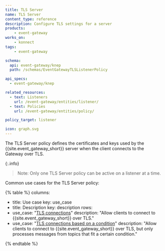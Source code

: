 ```yaml
---
title: TLS Server
name: TLS Server
content_type: reference
description: Configure TLS settings for a server
products:
    - event-gateway
works_on:
    - konnect
tags:
    - event-gateway

schema:
  api: event-gateway/knep
  path: /schemas/EventGatewayTLSListenerPolicy

api_specs:
  - event-gateway/knep

related_resources:
  - text: Listeners
    url: /event-gateway/entities/listener/
  - text: Policies
    url: /event-gateway/entities/policy/

policy_target: listener

icon: graph.svg
---
```


The TLS Server policy defines the certificates and keys used by the {{site.event_gateway_short}} server when the client connects to the Gateway over TLS.

{:.info}
> Note: Only one TLS Server policy can be active on a listener at a time.

Common use cases for the TLS Server policy:

<!--vale off-->
{% table %}
columns:
  - title: Use case
    key: use_case
  - title: Description
    key: description
rows:
  - use_case: "[TLS connections](/event-gateway/policies/tls-server/examples/tls-connection/)"
    description: "Allow clients to connect to {{site.event_gateway_short}} over TLS."
  - use_case: "[TLS connections based on a condition](/event-gateway/policies/tls-server/examples/conditions/)"
    description: "Allow clients to connect to {{site.event_gateway_short}} over TLS, but only processes messages from topics that fit a certain condition."

{% endtable %}
<!--vale on-->
